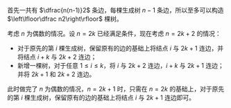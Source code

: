 首先一共有 $\dfrac{n(n-1)}2$ 条边，每棵生成树 $n-1$ 条边，所以至多可以构造 $\left\lfloor\dfrac n2\right\rfloor$ 棵树。

考虑 $n$ 为偶数的情况。设 $n=2k$ 已经满足条件，现在考虑 $n=2k+2$ 的情况：

- 对于原先的第 $i$ 棵生成树，保留原有的边的基础上将结点 $i$ 与 $2k+1$ 连边，并将结点 $i+k$ 与 $2k+2$ 连边；
- 新增一棵树，对于任意 $1\leq i\leq k$，将 $i$ 与 $2k+2$ 连边，$i+k$ 与 $2k+1$ 连边；并将 $2k+1$ 和 $2k+2$ 连边。

此时做完了 $n$ 为偶数的情况，$n=2k+1$ 时，只需在 $n=2k$ 的基础上，对于原先的第 $i$ 棵生成树，保留原有的边的基础上将结点 $i$ 与 $2k+1$ 连边即可。
